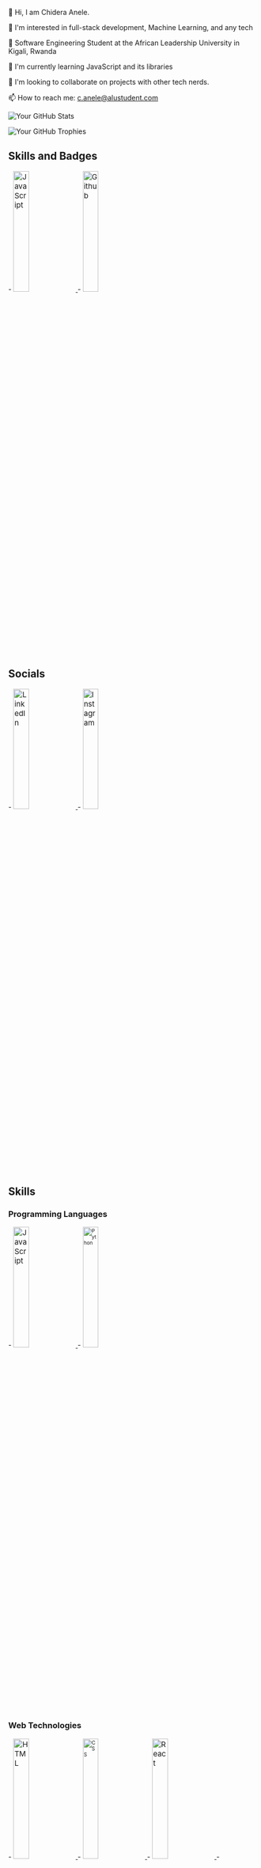 👋 Hi, I am Chidera Anele. 

👀 I'm interested in full-stack development, Machine Learning, and any tech 

🌱 Software Engineering Student at the  African Leadership University in Kigali, Rwanda

🌱 I'm currently learning JavaScript and its libraries

💞️ I'm looking to collaborate on projects with other tech nerds.

📫 How to reach me: c.anele@alustudent.com


![Your GitHub Stats](https://github-readme-stats.vercel.app/api?username=Chidera0001&show_icons=true&count_private=true&theme=dark)

<!-- GitHub Trophies -->
![Your GitHub Trophies](https://github-profile-trophy.vercel.app/?username=Chidera0001&theme=dark)

<!-- Skills and Badges -->
## Skills and Badges
<div class ='skills_badges' display: inline-block;>
  - <a href="https://github.com/JavaScript">
    <img src="https://img.shields.io/badge/JavaScript-black?style=for-the-badge&logo=javascript" alt="JavaScript" style="width: 25%; height: auto; font-size: 15px;">
  </a>
- <a href="https://github.com/Chidera0001">
    <img src="https://img.shields.io/github/followers/Chidera0001?style=social&labelColor=black" alt="Github" style="width: 25%; height: auto; font-size: 15px;">
  </a>
</div>

## Socials
<div class ='socials' display: inline-block;>
  - <a href="https://www.linkedin.com/in/chidera-anele/">
    <img src="https://img.shields.io/badge/LinkedIn-blue?style=for-the-badge&logo=linkedin" alt="LinkedIn" style="width: 25%; height: auto; font-size: 15px;">
  </a>
- <a href="https://www.instagram.com/chidera.anele/">
    <img src="https://img.shields.io/badge/Instagram-black?style=for-the-badge&logo=instagram" alt="Instagram" style="width: 25%; height: auto; font-size: 15px;">
  </a>
</div>

## Skills
### Programming Languages
<div class ='languages' display: inline-block;>
  - <a href="https://github.com/JavaScript">
    <img src="https://img.shields.io/badge/JavaScript-black?style=for-the-badge&logo=javascript" alt="JavaScript" style="width: 25%; height: auto; font-size: 15px;">
  </a>
- <a href="https://github.com/your-Python-repo">
    <img src="https://img.shields.io/badge/Python-black?style=for-the-badge&logo=python" alt="Python" style="width: 25%; height: auto; font-size: 10px;">
  </a>
</div>

### Web Technologies
<div class ='dev_tech' display: inline-block;>
  - <a href="https://github.com/your-HTML-repo">
    <img src="https://img.shields.io/badge/HTML5-black?style=for-the-badge&logo=html5" alt="HTML" style="width: 25%; height: auto; font-size: 15px;">
  </a>
- <a href="https://github.com/your-CSS-repo">
    <img src="https://img.shields.io/badge/CSS3-black?style=for-the-badge&logo=css3" alt="CSS" style="width: 25%; height: auto; font-size: 10px;">
  </a>
- <a href="https://github.com/your-React-repo">
    <img src="https://img.shields.io/badge/React-black?style=for-the-badge&logo=react" alt="React" style="width: 25%; height: auto; font-size: 15px;">
  </a>
- <a href="https://github.com/your-Node.js-repo">
    <img src="https://img.shields.io/badge/Node.js-black?style=for-the-badge&logo=node.js" alt="Node.js" style="width: 25%; height: auto; font-size: 15px;">
  </a>
- <a href="https://github.com/your-VSCode-repo">
    <img src="https://img.shields.io/badge/VSCode-black?style=for-the-badge&logo=visual-studio-code" alt="VSCode" style="width: 25%; height: auto; font-size: 10px;">
  </a>
</div>

<!-- Top Repositories -->
## Top Repositories
[![Repo 1](https://github-readme-stats.vercel.app/api/pin/?username=Chidera0001&repo=JavaScript&show_owner=true&theme=dark)](https://github.com/Chidera0001/JavaScript)
[![Repo 2](https://github-readme-stats.vercel.app/api/pin/?username=Chidera0001&repo=alu-back-end&show_owner=true&theme=dark)](https://github.com/Chidera0001/alu-back-end)
...

<!-- Contributions -->
## Contributions
![Your Contribution Graph](https://github-readme-streak-stats.herokuapp.com/?user=Chidera0001&theme=dark)





